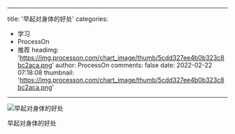 
---
title: '早起对身体的好处'
categories: 
 - 学习
 - ProcessOn
 - 推荐
headimg: 'https://img.processon.com/chart_image/thumb/5cdd327ee4b0b323c8bc2aca.png'
author: ProcessOn
comments: false
date: 2022-02-22 07:18:08
thumbnail: 'https://img.processon.com/chart_image/thumb/5cdd327ee4b0b323c8bc2aca.png'
---

<div>   
<img class="thumb" alt="早起对身体的好处" src="https://img.processon.com/chart_image/thumb/5cdd327ee4b0b323c8bc2aca.png" referrerpolicy="no-referrer">
<p>早起对身体的好处</p>  
</div>
            